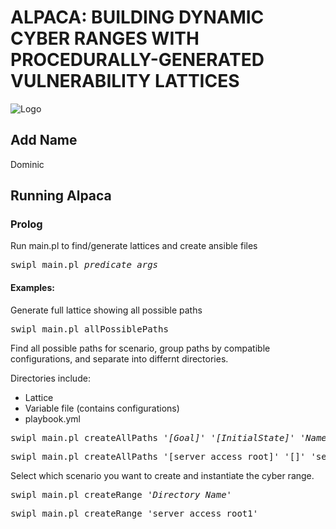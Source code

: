 # ALPACA: BUILDING DYNAMIC CYBER RANGES WITH PROCEDURALLY-GENERATED VULNERABILITY LATTICES

![Logo](logo.png)

## Add Name

Dominic

## Running Alpaca

### Prolog

Run main.pl to find/generate lattices and create ansible files

<pre>
swipl main.pl <i>predicate</i> <i>args</i>
</pre>

#### Examples:

Generate full lattice showing all possible paths

<pre>
swipl main.pl allPossiblePaths
</pre>

Find all possible paths for scenario, group paths by compatible configurations, and separate into differnt directories. 

Directories include:
+ Lattice
+ Variable file (contains configurations)
+ playbook.yml

<pre>
swipl main.pl createAllPaths <i>'[Goal]'</i> <i>'[InitialState]'</i> <i>'Name'</i>
</pre>
<pre>
swipl main.pl createAllPaths '[server_access_root]' '[]' 'server_access_root'
</pre>

Select which scenario you want to create and instantiate the cyber range.

<pre>
swipl main.pl createRange <i>'Directory_Name'</i>
</pre>
<pre>
swipl main.pl createRange 'server_access_root1'
</pre>
